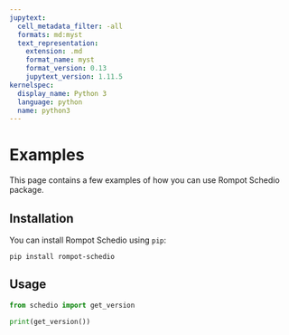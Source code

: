 ```yaml
---
jupytext:
  cell_metadata_filter: -all
  formats: md:myst
  text_representation:
    extension: .md
    format_name: myst
    format_version: 0.13
    jupytext_version: 1.11.5
kernelspec:
  display_name: Python 3
  language: python
  name: python3
---
```


# Examples

This page contains a few examples of how you can use Rompot Schedio package.

## Installation

You can install Rompot Schedio using `pip`:

```{code-cell}
pip install rompot-schedio
```

## Usage

```python
from schedio import get_version

print(get_version())
```
